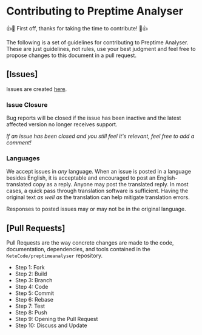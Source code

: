 # Contributing to Preptime Analyser

:+1::tada: First off, thanks for taking the time to contribute! :tada::+1:


The following is a set of guidelines for contributing to Preptime Analyser.
These are just guidelines, not rules, use your best judgment and feel free to
propose changes to this document in a pull request.

## [Issues]

Issues are created [here](https://github.com/KeteCode/preptimeanalyser/issues/new).
### Issue Closure

Bug reports will be closed if the issue has been inactive and the latest affected version no longer receives support.

_If an issue has been closed and you still feel it's relevant, feel free to add a comment!_

### Languages

We accept issues in *any* language.
When an issue is posted in a language besides English, it is acceptable and encouraged to post an English-translated copy as a reply.
Anyone may post the translated reply.
In most cases, a quick pass through translation software is sufficient.
Having the original text _as well as_ the translation can help mitigate translation errors.

Responses to posted issues may or may not be in the original language.

## [Pull Requests]

Pull Requests are the way concrete changes are made to the code, documentation,
dependencies, and tools contained in the `KeteCode/preptimeanalyser` repository.

* Step 1: Fork
* Step 2: Build
* Step 3: Branch
* Step 4: Code
* Step 5: Commit
* Step 6: Rebase
* Step 7: Test
* Step 8: Push
* Step 9: Opening the Pull Request
* Step 10: Discuss and Update
